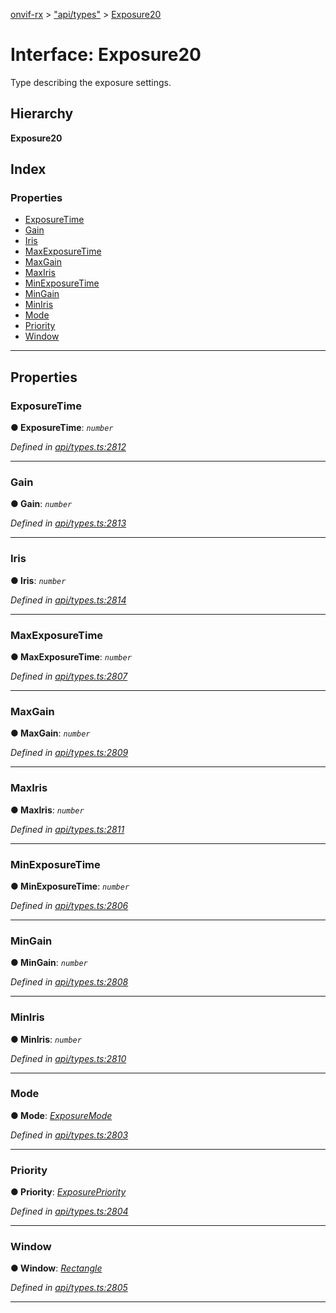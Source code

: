 [onvif-rx](../README.md) > ["api/types"](../modules/_api_types_.md) > [Exposure20](../interfaces/_api_types_.exposure20.md)

# Interface: Exposure20

Type describing the exposure settings.

## Hierarchy

**Exposure20**

## Index

### Properties

* [ExposureTime](_api_types_.exposure20.md#exposuretime)
* [Gain](_api_types_.exposure20.md#gain)
* [Iris](_api_types_.exposure20.md#iris)
* [MaxExposureTime](_api_types_.exposure20.md#maxexposuretime)
* [MaxGain](_api_types_.exposure20.md#maxgain)
* [MaxIris](_api_types_.exposure20.md#maxiris)
* [MinExposureTime](_api_types_.exposure20.md#minexposuretime)
* [MinGain](_api_types_.exposure20.md#mingain)
* [MinIris](_api_types_.exposure20.md#miniris)
* [Mode](_api_types_.exposure20.md#mode)
* [Priority](_api_types_.exposure20.md#priority)
* [Window](_api_types_.exposure20.md#window)

---

## Properties

<a id="exposuretime"></a>

###  ExposureTime

**● ExposureTime**: *`number`*

*Defined in [api/types.ts:2812](https://github.com/patrickmichalina/onvif-rx/blob/1596479/src/api/types.ts#L2812)*

___
<a id="gain"></a>

###  Gain

**● Gain**: *`number`*

*Defined in [api/types.ts:2813](https://github.com/patrickmichalina/onvif-rx/blob/1596479/src/api/types.ts#L2813)*

___
<a id="iris"></a>

###  Iris

**● Iris**: *`number`*

*Defined in [api/types.ts:2814](https://github.com/patrickmichalina/onvif-rx/blob/1596479/src/api/types.ts#L2814)*

___
<a id="maxexposuretime"></a>

###  MaxExposureTime

**● MaxExposureTime**: *`number`*

*Defined in [api/types.ts:2807](https://github.com/patrickmichalina/onvif-rx/blob/1596479/src/api/types.ts#L2807)*

___
<a id="maxgain"></a>

###  MaxGain

**● MaxGain**: *`number`*

*Defined in [api/types.ts:2809](https://github.com/patrickmichalina/onvif-rx/blob/1596479/src/api/types.ts#L2809)*

___
<a id="maxiris"></a>

###  MaxIris

**● MaxIris**: *`number`*

*Defined in [api/types.ts:2811](https://github.com/patrickmichalina/onvif-rx/blob/1596479/src/api/types.ts#L2811)*

___
<a id="minexposuretime"></a>

###  MinExposureTime

**● MinExposureTime**: *`number`*

*Defined in [api/types.ts:2806](https://github.com/patrickmichalina/onvif-rx/blob/1596479/src/api/types.ts#L2806)*

___
<a id="mingain"></a>

###  MinGain

**● MinGain**: *`number`*

*Defined in [api/types.ts:2808](https://github.com/patrickmichalina/onvif-rx/blob/1596479/src/api/types.ts#L2808)*

___
<a id="miniris"></a>

###  MinIris

**● MinIris**: *`number`*

*Defined in [api/types.ts:2810](https://github.com/patrickmichalina/onvif-rx/blob/1596479/src/api/types.ts#L2810)*

___
<a id="mode"></a>

###  Mode

**● Mode**: *[ExposureMode](../enums/_api_types_.exposuremode.md)*

*Defined in [api/types.ts:2803](https://github.com/patrickmichalina/onvif-rx/blob/1596479/src/api/types.ts#L2803)*

___
<a id="priority"></a>

###  Priority

**● Priority**: *[ExposurePriority](../enums/_api_types_.exposurepriority.md)*

*Defined in [api/types.ts:2804](https://github.com/patrickmichalina/onvif-rx/blob/1596479/src/api/types.ts#L2804)*

___
<a id="window"></a>

###  Window

**● Window**: *[Rectangle](_api_types_.rectangle.md)*

*Defined in [api/types.ts:2805](https://github.com/patrickmichalina/onvif-rx/blob/1596479/src/api/types.ts#L2805)*

___

